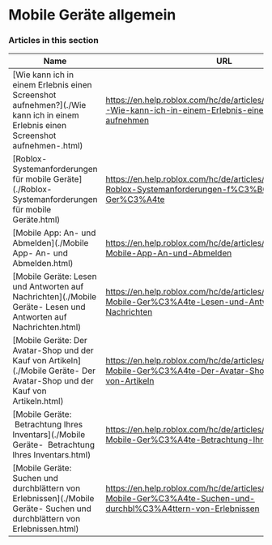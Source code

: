 # Mobile Geräte allgemein  
### Articles in this section
Name|URL
-|-
[Wie kann ich in einem Erlebnis einen Screenshot aufnehmen?](./Wie kann ich in einem Erlebnis einen Screenshot aufnehmen-.html) |https://en.help.roblox.com/hc/de/articles/20564017568276-Wie-kann-ich-in-einem-Erlebnis-einen-Screenshot-aufnehmen
[Roblox-Systemanforderungen für mobile Geräte](./Roblox-Systemanforderungen für mobile Geräte.html) |https://en.help.roblox.com/hc/de/articles/203625474-Roblox-Systemanforderungen-f%C3%BCr-mobile-Ger%C3%A4te
[Mobile App: An- und Abmelden](./Mobile App- An- und Abmelden.html) |https://en.help.roblox.com/hc/de/articles/203313450-Mobile-App-An-und-Abmelden
[Mobile Geräte: Lesen und Antworten auf Nachrichten](./Mobile Geräte- Lesen und Antworten auf Nachrichten.html) |https://en.help.roblox.com/hc/de/articles/203313550-Mobile-Ger%C3%A4te-Lesen-und-Antworten-auf-Nachrichten
[Mobile Geräte: Der Avatar-Shop und der Kauf von Artikeln](./Mobile Geräte- Der Avatar-Shop und der Kauf von Artikeln.html) |https://en.help.roblox.com/hc/de/articles/203313500-Mobile-Ger%C3%A4te-Der-Avatar-Shop-und-der-Kauf-von-Artikeln
[Mobile Geräte:  Betrachtung Ihres Inventars](./Mobile Geräte-  Betrachtung Ihres Inventars.html) |https://en.help.roblox.com/hc/de/articles/360000344426-Mobile-Ger%C3%A4te-Betrachtung-Ihres-Inventars
[Mobile Geräte: Suchen und durchblättern von Erlebnissen](./Mobile Geräte- Suchen und durchblättern von Erlebnissen.html) |https://en.help.roblox.com/hc/de/articles/203313460-Mobile-Ger%C3%A4te-Suchen-und-durchbl%C3%A4ttern-von-Erlebnissen